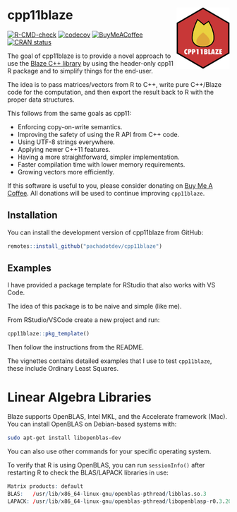 
<!-- README.md is generated from README.Rmd. Please edit that file -->

# cpp11blaze <img src="man/figures/logo.svg" align="right" height="139" alt="" />

<!-- badges: start -->

[![R-CMD-check](https://github.com/pachadotdev/cpp11blaze/actions/workflows/R-CMD-check.yaml/badge.svg)](https://github.com/pachadotdev/cpp11blaze/actions/workflows/R-CMD-check.yaml)
[![codecov](https://codecov.io/gh/pachadotdev/cpp11blaze/graph/badge.svg?token=F2AaMydPfu)](https://app.codecov.io/gh/pachadotdev/cpp11blaze)
[![BuyMeACoffee](https://raw.githubusercontent.com/pachadotdev/buymeacoffee-badges/main/bmc-donate-white.svg)](https://buymeacoffee.com/pacha)
[![CRAN
status](https://www.r-pkg.org/badges/version/cpp11blaze)](https://CRAN.R-project.org/package=cpp11blaze)
<!-- badges: end -->

The goal of cpp11blaze is to provide a novel approach to use the [Blaze
C++ library](https://bitbucket.org/blaze-lib/blaze/src/master/) by using
the header-only cpp11 R package and to simplify things for the end-user.

The idea is to pass matrices/vectors from R to C++, write pure C++/Blaze
code for the computation, and then export the result back to R with the
proper data structures.

This follows from the same goals as cpp11:

  - Enforcing copy-on-write semantics.
  - Improving the safety of using the R API from C++ code.
  - Using UTF-8 strings everywhere.
  - Applying newer C++11 features.
  - Having a more straightforward, simpler implementation.
  - Faster compilation time with lower memory requirements.
  - Growing vectors more efficiently.

If this software is useful to you, please consider donating on [Buy Me A
Coffee](https://buymeacoffee.com/pacha). All donations will be used to
continue improving `cpp11blaze`.

## Installation

You can install the development version of cpp11blaze from GitHub:

``` r
remotes::install_github("pachadotdev/cpp11blaze")
```

## Examples

I have provided a package template for RStudio that also works with VS
Code.

The idea of this package is to be naive and simple (like me).

From RStudio/VSCode create a new project and run:

``` r
cpp11blaze::pkg_template()
```

Then follow the instructions from the README.

The vignettes contains detailed examples that I use to test
`cpp11blaze`, these include Ordinary Least Squares.

# Linear Algebra Libraries

Blaze supports OpenBLAS, Intel MKL, and the Accelerate framework (Mac).
You can install OpenBLAS on Debian-based systems with:

``` sh
sudo apt-get install libopenblas-dev
```

You can also use other commands for your specific operating system.

To verify that R is using OpenBLAS, you can run `sessionInfo()` after
restarting R to check the BLAS/LAPACK libraries in use:

``` r
Matrix products: default
BLAS:   /usr/lib/x86_64-linux-gnu/openblas-pthread/libblas.so.3 
LAPACK: /usr/lib/x86_64-linux-gnu/openblas-pthread/libopenblasp-r0.3.20.so; LAPACK version 3.10.0
```
